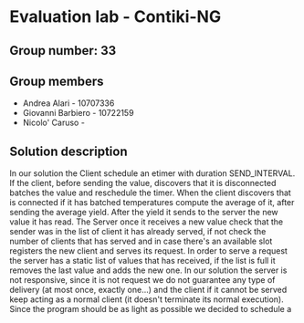 # Evaluation lab - Contiki-NG

## Group number: 33

## Group members

- Andrea Alari - 10707336
- Giovanni Barbiero - 10722159
- Nicolo' Caruso - 

## Solution description
In our solution the Client schedule an etimer with duration SEND_INTERVAL.
If the client, before sending the value, discovers that it is disconnected batches the value and reschedule the timer.
When the client discovers that is connected if it has batched temperatures compute the average of it, after sending the 
average yield. After the yield it sends to the server the new value it has read.
The Server once it receives a new value check that the sender was in the list of client it has already served, if not
check the number of clients that has served and in case there's an available slot registers the new client and serves its
request.
In order to serve a request the server has a static list of values that has received, if the list is full it removes the 
last value and adds the new one.
In our solution the server is not responsive, since it is not request we do not guarantee any type of delivery (at most 
once, exactly one...) and the client if it cannot be served keep acting as a normal client (it doesn't terminate its normal
execution).
Since the program should be as light as possible we decided to schedule a
